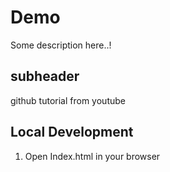 # Demo

Some description here..!


## subheader

github tutorial from youtube

## Local Development

1. Open Index.html in your browser
